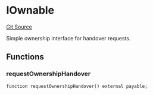 # IOwnable
[Git Source](https://github.com/NaniDAO/accounts/blob/18e4de3b2fb3996b09e97d68ddd15b6c11bd0a87/src/ownership/Owners.sol)

Simple ownership interface for handover requests.


## Functions
### requestOwnershipHandover


```solidity
function requestOwnershipHandover() external payable;
```

